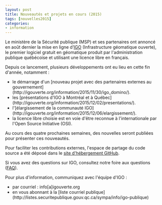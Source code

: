 ```yaml
---
layout: post
title: Nouveautés et projets en cours (2015)
tags: [nouvelles2015] 
categories:
- information
---
```


Le ministère de la Sécurité publique (MSP) et ses partenaires ont annoncé en août dernier la mise en ligne d’[IGO](http://www.securitepublique.gouv.qc.ca/ministere/salle-presse/communiques/communiques.html?tx_ttnews%5Btt_news%5D=12517) 
(Infrastructure géomatique ouverte), le premier logiciel gratuit en géomatique produit par l'administration publique 
québécoise et utilisant une licence libre en français.

<div class="liste_nouvelle" markdown="1" >
Depuis ce lancement, plusieurs développements ont eu lieu en cette fin d'année, notamment :
		<ul>
			<li>le démarrage d'un  [nouveau projet avec des partenaires externes au gouvernement](http://igouverte.org/information/2015/11/30/igo_domino/). </li>
			<li>les [présentations d'IGO à Montréal et à Québec](http://igouverte.org/information/2015/12/02/presentations/). </li> 
			<li>l'[élargissement de la communauté IGO](http://igouverte.org/information/2015/12/06/elargissement/). </li>
			<li>la licence libre choisie est en voie d'être reconnue à l'internationale par l'Open Source Initiative (OSI). </li>
		</ul>
</div>

Au cours des quatre prochaines semaines, des nouvelles seront publiées pour présenter ces nouveautés.

Pour faciliter les contributions externes, l'espace de partage du code source a été déposé dans le [site d'hébergement GitHub](https://github.com).

Si vous avez des questions sur IGO, consultez notre foire aux questions ([FAQ](http://igouverte.org/faq/)).

Pour plus d'information, communiquez avec l'équipe d'IGO :
<div class="contact" markdown="1" >
<ul>
			<li>par courriel : info[a]igouverte.org</li>
			<li>en vous abonnant  à la [liste courriel publique](http://listes.securitepublique.gouv.qc.ca/sympa/info/igo-publique) </li>
		</ul>
</div>
